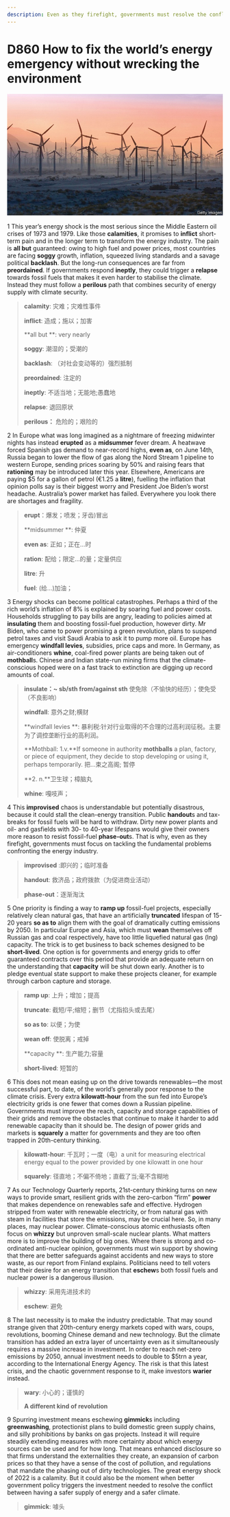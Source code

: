 ```yaml
---
description: Even as they firefight, governments must resolve the conflict between safe supply and a safe climate
---
```


# D860 How to fix the world’s energy emergency without wrecking the environment 
![](./img/boxcnunAHStOikEW8gD12YyY41M.png)

1 This year’s energy shock is the most serious since the Middle Eastern oil crises of 1973 and 1979. Like those **calamities**, it promises to **inflict** short-term pain and in the longer term to transform the energy industry. The pain is **all but** guaranteed: owing to high fuel and power prices, most countries are facing **soggy** growth, inflation, squeezed living standards and a savage political **backlash**. But the long-run consequences are far from **preordained**. If governments respond **ineptly**, they could trigger a **relapse** towards fossil fuels that makes it even harder to stabilise the climate. Instead they must follow a **perilous** path that combines security of energy supply with climate security.

> **calamity**: 灾难；灾难性事件
>
> **inflict**: 造成；施以；加害
>
> **all but **: very nearly
>
> **soggy**: 潮湿的；受潮的
>
> **backlash**: （对社会变动等的）强烈抵制
>
> **preordained**: 注定的
>
> **ineptly**: 不适当地；无能地;愚蠢地
>
> **relapse**: 退回原状
>
> **perilous：** 危险的；艰险的
>

2 In Europe what was long imagined as a nightmare of freezing midwinter nights has instead **erupted** as a **midsummer** fever dream. A heatwave forced Spanish gas demand to near-record highs, **even as**, on June 14th, Russia began to lower the flow of gas along the Nord Stream 1 pipeline to western Europe, sending prices soaring by 50% and raising fears that **rationing** may be introduced later this year. Elsewhere, Americans are paying $5 for a gallon of petrol (€1.25 a **litre**), fuelling the inflation that opinion polls say is their biggest worry and President Joe Biden’s worst headache. Australia’s power market has failed. Everywhere you look there are shortages and fragility.

> **erupt**：爆发；喷发；牙齿)冒出
>
> **midsummer **: 仲夏
>
> **even as**: 正如；正在…时
>
> **ration**: 配给；限定…的量；定量供应
>
> **litre**: 升
>
> **fuel**: (给…)加油；
>

3 Energy shocks can become political catastrophes. Perhaps a third of the rich world’s inflation of 8% is explained by soaring fuel and power costs. Households struggling to pay bills are angry, leading to policies aimed at **insulating** them and boosting fossil-fuel production, however dirty.
Mr Biden, who came to power promising a green revolution, plans to suspend petrol taxes and visit Saudi Arabia to ask it to pump more oil. Europe has emergency **windfall levies**, subsidies, price caps and more. In Germany, as air-conditioners **whine**, coal-fired power plants are being taken out of **mothball**s. Chinese and Indian state-run mining firms that the climate-conscious hoped were on a fast track to extinction are digging up record amounts of coal.

> **insulate：~ sb/sth from/against sth** 使免除（不愉快的经历）；使免受（不良影响）
>
> **windfall**: 意外之财;横财
>
> **windfall levies **:  暴利税:针对行业取得的不合理的过高利润征税。主要为了调控垄断行业的高利润。
>
> **Mothball: 1.v.**If someone in authority **mothballs** a plan, factory, or piece of equipment, they decide to stop developing or using it, perhaps temporarily. 把...束之高阁; 暂停
>
> **2. n.**卫生球；樟脑丸
>
> **whine**: 嘎吱声；
>

4 This **improvised** chaos is understandable but potentially disastrous, because it could stall the clean-energy transition. Public **handout**s and tax-breaks for fossil fuels will be hard to withdraw. Dirty new power plants and oil- and gasfields with 30- to 40-year lifespans would give their owners more reason to resist fossil-fuel **phase-out**s. That is why, even as they firefight, governments must focus on tackling the fundamental problems confronting the energy industry.

> **improvised** :即兴的；临时准备
>
> **handout**: 救济品；政府拨款（为促进商业活动）
>
> **phase-out**：逐渐淘汰
>

5 One priority is finding a way to **ramp up** fossil-fuel projects, especially relatively clean natural gas, that have an artificially **truncated** lifespan of 15-20 years **so as to** align them with the goal of dramatically cutting emissions by 2050. In particular Europe and Asia, which must **wean** themselves off Russian gas and coal respectively, have too little liquefied natural gas (lng) capacity. The trick is to get business to back schemes designed to be **short-lived**. One option is for governments and energy grids to offer guaranteed contracts over this period that provide an adequate return on the understanding that **capacity** will be shut down early. Another is to pledge eventual state support to make these projects cleaner, for example through carbon capture and storage.

> **ramp up**: 上升；增加；提高
>
> **truncate**: 截短/平;缩短；删节（尤指掐头或去尾）
>
> **so as to**: 以便；为使
>
> **wean off**: 使脱离；戒掉
>
> **capacity **: 生产能力;容量
>
> **short-lived**: 短暂的
>

6 This does not mean easing up on the drive towards renewables—the most successful part, to date, of the world’s generally poor response to the climate crisis. Every extra **kilowatt-hour** from the sun fed into Europe’s electricity grids is one fewer that comes down a Russian pipeline. Governments must improve the reach, capacity and storage capabilities of their grids and remove the obstacles that continue to make it harder to add renewable capacity than it should be. The design of power grids and markets is **squarely** a matter for governments and they are too often trapped in 20th-century thinking.

> **kilowatt-hour**: 千瓦时；一度（电）a unit for measuring electrical energy equal to the power provided by one kilowatt in one hour
>
> **squarely**: 径直地；不偏不倚地；直截了当;毫不含糊地
>

7 As our Technology Quarterly reports, 21st-century thinking turns on new ways to provide smart, resilient grids with the zero-carbon “firm” **power** that makes dependence on renewables safe and effective. Hydrogen stripped from water with renewable electricity, or from natural gas with steam in facilities that store the emissions, may be crucial here. So, in many places, may nuclear power. Climate-conscious atomic enthusiasts often focus on **whizzy** but unproven small-scale nuclear plants. What matters more is to improve the building of big ones. Where there is strong and co-ordinated anti-nuclear opinion, governments must win support by showing that there are better safeguards against accidents and new ways to store waste, as our report from Finland explains. Politicians need to tell voters that their desire for an energy transition that **eschew**s both fossil fuels and nuclear power is a dangerous illusion.

> **whizzy**: 采用先进技术的
>
> **eschew**: 避免
>

8 The last necessity is to make the industry predictable. That may sound strange given that 20th-century energy markets coped with wars, coups, revolutions, booming Chinese demand and new technology. But the climate transition has added an extra layer of uncertainty even as it simultaneously requires a massive increase in investment. In order to reach net-zero emissions by 2050, annual investment needs to double to $5trn a year, according to the International Energy Agency. The risk is that this latest crisis, and the chaotic government response to it, make investors **warier** instead.

> **wary**: 小心的；谨慎的
>
> **A different kind of revolution**
>

9 Spurring investment means eschewing **gimmick**s including **greenwashing**, protectionist plans to build domestic green supply chains, and silly prohibitions by banks on gas projects. Instead it will require steadily extending measures with more certainty about which energy sources can be used and for how long. That means enhanced disclosure so that firms understand the externalities they create, an expansion of carbon prices so that they have a sense of the cost of pollution, and regulations that mandate the phasing out of dirty technologies. The great energy shock of 2022 is a calamity. But it could also be the moment when better government policy triggers the investment needed to resolve the conflict between having a safer supply of energy and a safer climate.

> **gimmick**: 噱头
>

